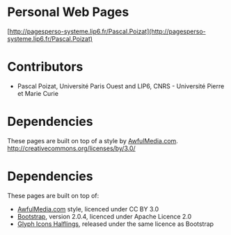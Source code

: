 Personal Web Pages
==================

[http://pagesperso-systeme.lip6.fr/Pascal.Poizat](http://pagesperso-systeme.lip6.fr/Pascal.Poizat)

Contributors
============

- Pascal Poizat, Université Paris Ouest and LIP6, CNRS - Université Pierre et Marie Curie

Dependencies
============

These pages are built on top of a style by [AwfulMedia.com](AwfulMedia.com).
http://creativecommons.org/licenses/by/3.0/

Dependencies
============

These pages are built on top of:
- [AwfulMedia.com](AwfulMedia.com) style, licenced under CC BY 3.0 
- [Bootstrap](http://getbootstrap.com/), version 2.0.4, licenced under Apache Licence 2.0
- [Glyph Icons Halflings](http://glyphicons.com/), released under the same licence as Bootstrap


